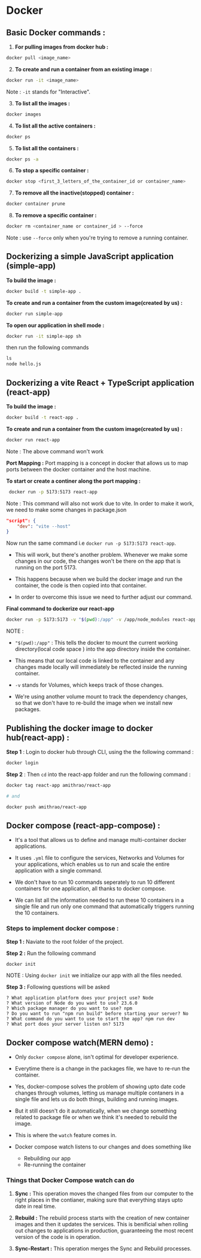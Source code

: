 # Docker

## Basic Docker commands :

1. **For pulling images from docker hub :**

```zsh
docker pull <image_name>
```

2. **To create and run a container from an existing image :**

```bash
docker run -it <image_name>
```

Note : `-it` stands for "Interactive".

3. **To list all the images :**

```bash
docker images
```

4. **To list all the active containers :**

```bash
docker ps
```

5. **To list all the containers :**

```bash
docker ps -a
```

6. **To stop a specific container :**

```bash
docker stop <first_3_letters_of_the_container_id or container_name>
```

7. **To remove all the inactive(stopped) container :**

```bash
docker container prune
```

8. **To remove a specific container :**

```bash
docker rm <container_name or container_id > --force
```

Note : use `--force` only when you're trying to remove a running container.

## Dockerizing a simple JavaScript application (simple-app)

**To build the image :**

```bash
docker build -t simple-app .
```

**To create and run a container from the custom image(created by us) :**

```bash
docker run simple-app
```

**To open our application in shell mode :**

```bash
docker run -it simple-app sh
```

then run the following commands

```cmd
ls
node hello.js
```

## Dockerizing a vite React + TypeScript application (react-app)

**To build the image :**

```bash
docker build -t react-app .
```

**To create and run a container from the custom image(created by us) :**

```bash
docker run react-app
```

Note : The above command won't work

**Port Mapping :** Port mapping is a concept in docker that allows us to map ports between the docker container and the host machine.

**To start or create a continer along the port mapping :**

```bash
 docker run -p 5173:5173 react-app
```

Note : This command will also not work due to vite. In order to make it work, we need to make some changes in package.json

```json
"script": {
    "dev": "vite --host"
}
```

Now run the same command i.e `docker run -p 5173:5173 react-app`.

- This will work, but there's another problem. Whenever we make some changes in our code, the changes won't be there on the app that is running on the port 5173. 

- This happens because when we build the docker image and run the container, the code is then copied into that container.  

- In order to overcome this issue we need to further adjust our command.

**Final command to dockerize our react-app**

 ```bash
docker run -p 5173:5173 -v "$(pwd):/app" -v /app/node_modules react-app
 ```

 NOTE : 

 - `"$(pwd):/app"` : This tells the docker to mount the current working directory(local code space ) into the app directory inside the container. 
 
 -  This means that our local code is linked to the container and any changes made locally will immediately be reflected inside the running container.

 - `-v` stands for Volumes, which keeps track of those changes.

 - We're using another volume mount to track the dependency changes, so that we don't have to re-build the image when we install new packages.

 ## Publishing the docker image to docker hub(react-app) :

**Step 1** : Login to docker hub through CLI, using the the following command :

```bash
docker login
```

**Step 2** : Then `cd` into the react-app folder and run the following command :

```bash
docker tag react-app amithrao/react-app

# and 

docker push amithrao/react-app
```

## Docker compose (react-app-compose) : 

- It's a tool that allows us to define and manage multi-container docker applications.

- It uses `.yml` file to configure the services, Networks and Volumes for your applications, which enables us to run and scale the entire application with a single command.

- We don't have to run 10 commands seperately to run 10 different containers for one application, all thanks to docker compose. 

- We can list all the information needed to run these 10 containers in a single file and run only one command that automatically triggers running the 10 containers.

### Steps to implement docker compose : 

**Step 1 :** Naviate to the root folder of the project.

**Step 2 :** Run the following command

```bash
docker init
```

NOTE : Using `docker init` we initialize our app with all the files needed.

**Step 3 :** Following questions will be asked

```
? What application platform does your project use? Node
? What version of Node do you want to use? 23.6.0
? Which package manager do you want to use? npm
? Do you want to run "npm run build" before starting your server? No
? What command do you want to use to start the app? npm run dev
? What port does your server listen on? 5173
```

## Docker compose watch(MERN demo) :

- Only `docker compose` alone, isn't optimal for developer experience.

- Everytime there is a change in the packages file, we have to re-run the container.

- Yes, docker-compose solves the problem of showing upto date code changes through volumes, letting us manage multiple contaners in a single file and lets us do both things, building and running images.

- But it still doesn't do it automatically, when we change something related to package file or when we think it's needed to rebuild the image.

- This is where the `watch` feature comes in. 

- Docker compose watch listens to our changes and does something like

    - Rebuilding our app
    - Re-running the container

### Things that Docker Compose watch can do 

1. **Sync :** This operation moves the changed files from our computer to the right places in the contianer, making sure that everything stays upto date in real time.

2. **Rebuild :** The rebuild process starts with the creation of new container images and then it updates the services. This is benificial when rolling out changes to applications in production, guaranteeing the most recent version of the code is in operation.

3. **Sync-Restart :** This operation merges the Sync and Rebuild processes.